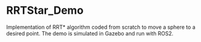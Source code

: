 # RRTStar_Demo
Implementation of RRT* algorithm coded from scratch to move a sphere to a desired point.  The demo is simulated in Gazebo and run with ROS2.
